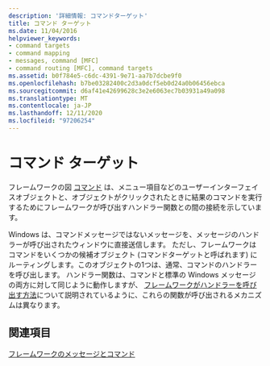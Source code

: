 ```yaml
---
description: '詳細情報: コマンドターゲット'
title: コマンド ターゲット
ms.date: 11/04/2016
helpviewer_keywords:
- command targets
- command mapping
- messages, command [MFC]
- command routing [MFC], command targets
ms.assetid: b0f784e5-c6dc-4391-9e71-aa7b7dcbe9f0
ms.openlocfilehash: b7be03282400c2d3a0dcf5eb0d24a0b06456ebca
ms.sourcegitcommit: d6af41e42699628c3e2e6063ec7b03931a49a098
ms.translationtype: MT
ms.contentlocale: ja-JP
ms.lasthandoff: 12/11/2020
ms.locfileid: "97206254"
---
```

# <a name="command-targets"></a>コマンド ターゲット

フレームワークの図 [コマンド](user-interface-objects-and-command-ids.md) は、メニュー項目などのユーザーインターフェイスオブジェクトと、オブジェクトがクリックされたときに結果のコマンドを実行するためにフレームワークが呼び出すハンドラー関数との間の接続を示しています。

Windows は、コマンドメッセージではないメッセージを、メッセージのハンドラーが呼び出されたウィンドウに直接送信します。 ただし、フレームワークはコマンドをいくつかの候補オブジェクト (コマンドターゲットと呼ばれます) にルーティングします。このオブジェクトの1つは、通常、コマンドのハンドラーを呼び出します。 ハンドラー関数は、コマンドと標準の Windows メッセージの両方に対して同じように動作しますが、 [フレームワークがハンドラーを呼び出す方法](how-the-framework-calls-a-handler.md)について説明されているように、これらの関数が呼び出されるメカニズムは異なります。

## <a name="see-also"></a>関連項目

[フレームワークのメッセージとコマンド](messages-and-commands-in-the-framework.md)

